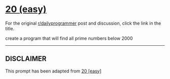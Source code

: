 # [20 (easy)](https://www.reddit.com/r/dailyprogrammer/comments/qnkro/382012_challenge_20_easy/)

For the original [r/dailyprogrammer](https://www.reddit.com/r/dailyprogrammer/) post and discussion, click the link in the title.

create a program that will find all prime numbers below 2000


----
## **DISCLAIMER**
This prompt has been adapted from [20 [easy]](https://www.reddit.com/r/dailyprogrammer/comments/qnkro/382012_challenge_20_easy/
)
